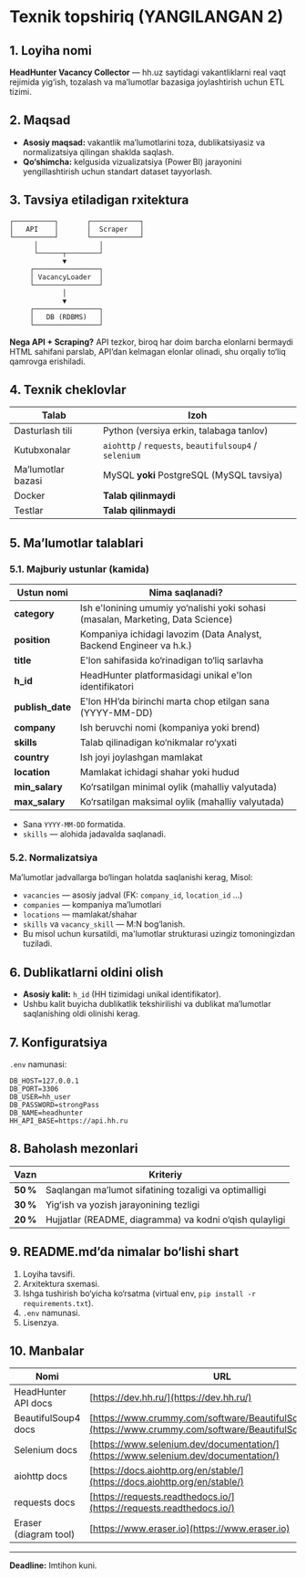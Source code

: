# Texnik topshiriq (YANGILANGAN 2)

## 1. Loyiha nomi

**HeadHunter Vacancy Collector** — hh.uz saytidagi vakantliklarni real vaqt rejimida yig‘ish, tozalash va ma’lumotlar bazasiga joylashtirish uchun ETL tizimi.

## 2. Maqsad

- **Asosiy maqsad:** vakantlik ma’lumotlarini toza, dublikatsiyasiz va normalizatsiya qilingan shaklda saqlash.
- **Qo‘shimcha:** kelgusida vizualizatsiya (Power BI) jarayonini yengillashtirish uchun standart dataset tayyorlash.

## 3. Tavsiya etiladigan rxitektura

```
┌──────────┐       ┌────────────┐
│   API    │       │  Scraper   │
└──────────┘       └────────────┘
      │               │
      └──────┬────────┘
             ▼
     ┌────────────────┐
     │ VacancyLoader  │
     └────────────────┘
             │
             ▼
     ┌────────────────┐
     │   DB (RDBMS)   │
     └────────────────┘
```

**Nega API + Scraping?** API tezkor, biroq har doim barcha elonlarni bermaydi HTML sahifani parslab, API’dan kelmagan elonlar olinadi, shu orqaliy to‘liq qamrovga erishiladi.

## 4. Texnik cheklovlar

| Talab              | Izoh                                                                                               |
| ------------------ | -------------------------------------------------------------------------------------------------- |
| Dasturlash tili    | Python (versiya erkin, talabaga tanlov)                                                            |
| Kutubxonalar       | `aiohttp` / `requests`, `beautifulsoup4` / `selenium`|
| Ma’lumotlar bazasi | MySQL **yoki** PostgreSQL (MySQL tavsiya)                                                          |
| Docker             | **Talab qilinmaydi**                                                                                  |
| Testlar            | **Talab qilinmaydi**                                                                               |

## 5. Ma’lumotlar talablari

### 5.1. Majburiy ustunlar (kamida)

| Ustun nomi   | Nima saqlanadi?                                                         |
|--------------|-------------------------------------------------------------------------|
| **category** | Ish e'lonining umumiy yo‘nalishi yoki sohasi (masalan, Marketing, Data Science)   |
| **position** | Kompaniya ichidagi lavozim (Data Analyst, Backend Engineer va h.k.)     |
| **title**    | E'lon sahifasida ko‘rinadigan to‘liq sarlavha                            |
| **h_id**     | HeadHunter platformasidagi unikal e'lon identifikatori                  |
| **publish_date** | E'lon HH’da birinchi marta chop etilgan sana (YYYY-MM-DD)          |
| **company**  | Ish beruvchi nomi (kompaniya yoki brend)                                |
| **skills**   | Talab qilinadigan ko‘nikmalar ro‘yxati                                 |
| **country**  | Ish joyi joylashgan mamlakat                                            |
| **location** | Mamlakat ichidagi shahar yoki hudud                                     |
| **min_salary** | Ko‘rsatilgan minimal oylik (mahalliy valyutada)                      |
| **max_salary** | Ko‘rsatilgan maksimal oylik (mahalliy valyutada)                     |

- Sana `YYYY-MM-DD` formatida.
- `skills` — alohida jadavalda saqlanadi.

### 5.2. Normalizatsiya

Ma’lumotlar jadvallarga bo‘lingan holatda saqlanishi kerag, Misol:

- `vacancies`  — asosiy jadval (FK: `company_id`, `location_id` …)
- `companies`  — kompaniya ma’lumotlari
- `locations`  — mamlakat/shahar
- `skills` va `vacancy_skill` — M\:N bog‘lanish.
- Bu misol uchun kursatildi, ma'lumotlar strukturasi uzingiz tomoningizdan tuziladi.

## 6. Dublikatlarni oldini olish

- **Asosiy kalit:** `h_id` (HH tizimidagi unikal identifikator).
- Ushbu kalit buyicha dublikatlik tekshirilishi va dublikat ma’lumotlar saqlanishing oldi olinishi kerag.

## 7. Konfiguratsiya

`.env` namunasi:

```
DB_HOST=127.0.0.1
DB_PORT=3306
DB_USER=hh_user
DB_PASSWORD=strongPass
DB_NAME=headhunter
HH_API_BASE=https://api.hh.ru
```


## 8. Baholash mezonlari

| Vazn     | Kriteriy                                                |
| -------- | ------------------------------------------------------- |
| **50 %** | Saqlangan ma’lumot sifatining tozaligi va optimalligi   |
| **30 %** | Yigʻish va yozish jarayonining tezligi                  |
| **20 %** | Hujjatlar (README, diagramma) va kodni o‘qish qulayligi |

## 9. README.md’da nimalar bo‘lishi shart

1. Loyiha tavsifi.
2. Arxitektura sxemasi.
3. Ishga tushirish bo‘yicha ko‘rsatma (virtual env, `pip install -r requirements.txt`).
4. `.env` namunasi.
5. Lisenzya.

## 10. Manbalar

| Nomi                  | URL                                                                                                              |
| --------------------- | ---------------------------------------------------------------------------------------------------------------- |
| HeadHunter API docs   | [https://dev.hh.ru/](https://dev.hh.ru/)                                                                         |
| BeautifulSoup4 docs   | [https://www.crummy.com/software/BeautifulSoup/bs4/doc/](https://www.crummy.com/software/BeautifulSoup/bs4/doc/) |
| Selenium docs         | [https://www.selenium.dev/documentation/](https://www.selenium.dev/documentation/)                               |
| aiohttp docs          | [https://docs.aiohttp.org/en/stable/](https://docs.aiohttp.org/en/stable/)                                       |
| requests docs         | [https://requests.readthedocs.io/](https://requests.readthedocs.io/)                                             |
| Eraser (diagram tool) | [https://www.eraser.io](https://www.eraser.io)                                                                   |

---

**Deadline:** Imtihon kuni.

